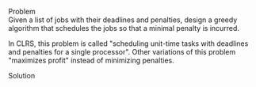Problem <br>
  <t>Given a list of jobs with their deadlines and penalties, design a greedy algorithm that schedules the jobs so that
  a minimal penalty is incurred. 
  
  <t>In CLRS, this problem is called "scheduling unit-time tasks with deadlines and penalties for a single processor".
  Other variations of this problem "maximizes profit" instead of minimizing penalties. 
  
Solution
  
